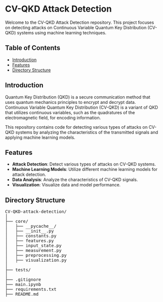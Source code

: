 # CV-QKD Attack Detection

Welcome to the CV-QKD Attack Detection repository. This project focuses on detecting attacks on Continuous Variable Quantum Key Distribution (CV-QKD) systems using machine learning techniques.

## Table of Contents
- [Introduction](#introduction)
- [Features](#features)
- [Directory Structure](#directory-structure)


## Introduction

Quantum Key Distribution (QKD) is a secure communication method that uses quantum mechanics principles to encrypt and decrypt data. Continuous Variable Quantum Key Distribution (CV-QKD) is a variant of QKD that utilizes continuous variables, such as the quadratures of the electromagnetic field, for encoding information.

This repository contains code for detecting various types of attacks on CV-QKD systems by analyzing the characteristics of the transmitted signals and applying machine learning models.

## Features

- **Attack Detection**: Detect various types of attacks on CV-QKD systems.
- **Machine Learning Models**: Utilize different machine learning models for attack detection.
- **Data Analysis**: Analyze the characteristics of CV-QKD signals.
- **Visualization**: Visualize data and model performance.

## Directory Structure
<pre>CV-QKD-attack-detection/
│
├── core/
│   ├── __pycache__/
│   ├── __init__.py
│   ├── constants.py
│   ├── features.py
│   ├── input_state.py
│   ├── measurement.py
│   ├── preprocessing.py
│   ├── visualization.py
│
├── tests/
│
├── .gitignore
├── main.ipynb
├── requirements.txt
├── README.md
